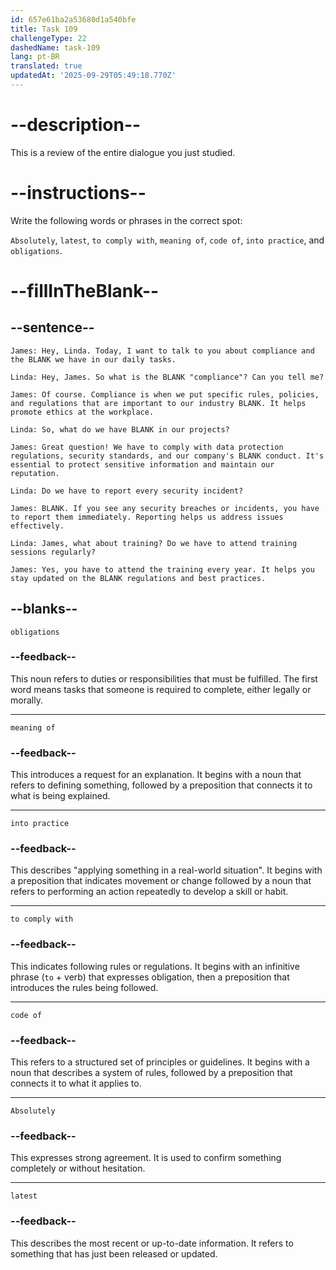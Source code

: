 ```yaml
---
id: 657e61ba2a53680d1a540bfe
title: Task 109
challengeType: 22
dashedName: task-109
lang: pt-BR
translated: true
updatedAt: '2025-09-29T05:49:18.770Z'
---
```


<!-- REVIEW -->

# --description--

This is a review of the entire dialogue you just studied.

# --instructions--

Write the following words or phrases in the correct spot:

`Absolutely`, `latest`, `to comply with`, `meaning of`, `code of`, `into practice`, and `obligations`.

# --fillInTheBlank--

## --sentence--

`James: Hey, Linda. Today, I want to talk to you about compliance and the BLANK we have in our daily tasks.`  

`Linda: Hey, James. So what is the BLANK "compliance"? Can you tell me?`  

`James: Of course. Compliance is when we put specific rules, policies, and regulations that are important to our industry BLANK. It helps promote ethics at the workplace.`  

`Linda: So, what do we have BLANK in our projects?`  

`James: Great question! We have to comply with data protection regulations, security standards, and our company's BLANK conduct. It's essential to protect sensitive information and maintain our reputation.`  

`Linda: Do we have to report every security incident?`  

`James: BLANK. If you see any security breaches or incidents, you have to report them immediately. Reporting helps us address issues effectively.`  

`Linda: James, what about training? Do we have to attend training sessions regularly?`  

`James: Yes, you have to attend the training every year. It helps you stay updated on the BLANK regulations and best practices.`  

## --blanks--

`obligations`  

### --feedback--

This noun refers to duties or responsibilities that must be fulfilled. The first word means tasks that someone is required to complete, either legally or morally.  

---  

`meaning of`  

### --feedback--

This introduces a request for an explanation. It begins with a noun that refers to defining something, followed by a preposition that connects it to what is being explained.  

---  

`into practice`  

### --feedback--

This describes "applying something in a real-world situation". It begins with a preposition that indicates movement or change followed by a noun that refers to performing an action repeatedly to develop a skill or habit.

---  

`to comply with`  

### --feedback--

This indicates following rules or regulations. It begins with an infinitive phrase (`to` + verb) that expresses obligation, then a preposition that introduces the rules being followed.  

---  

`code of`  

### --feedback--

This refers to a structured set of principles or guidelines. It begins with a noun that describes a system of rules, followed by a preposition that connects it to what it applies to.  

---  

`Absolutely`  

### --feedback--

This expresses strong agreement. It is used to confirm something completely or without hesitation.

---  

`latest`  

### --feedback--

This describes the most recent or up-to-date information. It refers to something that has just been released or updated.
